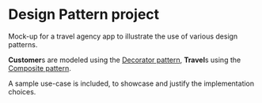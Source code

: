 # Design Pattern project

Mock-up for a travel agency app to illustrate the use of various design patterns.

**Customer**s are modeled using the [Decorator pattern](https://en.wikipedia.org/wiki/Decorator_pattern), **Travel**s using the [Composite pattern](https://en.wikipedia.org/wiki/Composite_pattern).

A sample use-case is included, to showcase and justify the implementation choices.